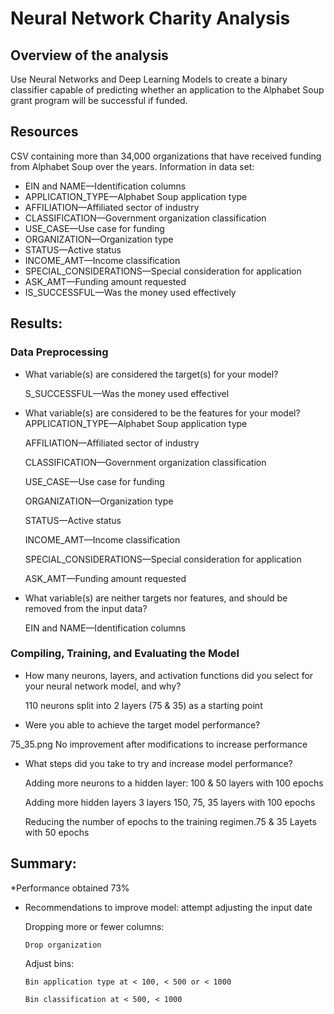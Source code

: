 # Neural Network Charity Analysis

## Overview of the analysis

Use Neural Networks and Deep Learning Models to create a binary classifier capable of predicting whether an application to the Alphabet Soup grant program  will be successful if funded.

## Resources

CSV containing more than 34,000 organizations that have received funding from Alphabet Soup over the years. 
Information in data set: 

*	EIN and NAME—Identification columns
*	APPLICATION_TYPE—Alphabet Soup application type
*	AFFILIATION—Affiliated sector of industry
*	CLASSIFICATION—Government organization classification
*	USE_CASE—Use case for funding
*	ORGANIZATION—Organization type
*	STATUS—Active status
*	INCOME_AMT—Income classification
*	SPECIAL_CONSIDERATIONS—Special consideration for application
* ASK_AMT—Funding amount requested
*	IS_SUCCESSFUL—Was the money used effectively

## Results: 

### 	Data Preprocessing

* What variable(s) are considered the target(s) for your model?

   S_SUCCESSFUL—Was the money used effectivel

* What variable(s) are considered to be the features for your model?
    APPLICATION_TYPE—Alphabet Soup application type
    
    AFFILIATION—Affiliated sector of industry
    
    CLASSIFICATION—Government organization classification
    
    USE_CASE—Use case for funding
    
    ORGANIZATION—Organization type
    
    STATUS—Active status
    
    INCOME_AMT—Income classification
    
    SPECIAL_CONSIDERATIONS—Special consideration for application
    
    ASK_AMT—Funding amount requested

* What variable(s) are neither targets nor features, and should be removed from the input data?
  
    EIN and NAME—Identification columns

###	Compiling, Training, and Evaluating the Model

* How many neurons, layers, and activation functions did you select for your neural network model, and why?

    110 neurons split into 2 layers (75 & 35) as a starting point

* Were you able to achieve the target model performance?
    
75_35.png
No improvement after modifications to increase performance

* What steps did you take to try and increase model performance?
    
    Adding more neurons to a hidden layer: 100 & 50 layers  with 100 epochs
    
    Adding more hidden layers 3 layers 150, 75, 35 layers with 100 epochs

    Reducing the number of epochs to the training regimen.75 & 35 Layets with 50 epochs

## Summary: 

*Performance obtained 73%

* Recommendations to improve model: attempt adjusting the input date

  Dropping more or fewer columns:
      
      Drop organization
  
  Adjust bins:
    
      Bin application type at < 100, < 500 or < 1000
  
      Bin classification at < 500, < 1000
